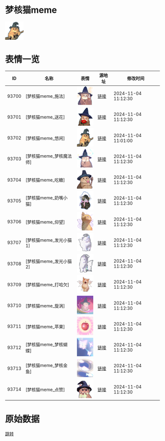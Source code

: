 # 梦核猫meme

<img src="./cover.png" height="60" alt="cover" />

# 表情一览

|ID|名称|表情|源地址|修改时间|
|----|----|----|----|----|
|93700|[梦核猫meme_施法]|<img src="./pic/093700_%5B梦核猫meme_施法%5D.png" height="60" alt="施法"/>|[链接](https://i0.hdslb.com/bfs/garb/794b878d6ccefaf6aa31275fe7f28a1a88943758.png)|2024-11-04 11:12:30|
|93701|[梦核猫meme_送花]|<img src="./pic/093701_%5B梦核猫meme_送花%5D.png" height="60" alt="送花"/>|[链接](https://i0.hdslb.com/bfs/garb/31093f2688d0d61965128e345ee72de517b151a8.png)|2024-11-04 11:12:30|
|93702|[梦核猫meme_悠闲]|<img src="./pic/093702_%5B梦核猫meme_悠闲%5D.png" height="60" alt="悠闲"/>|[链接](https://i0.hdslb.com/bfs/garb/33e7c170c6e875bcc75ef1481b446721b580f1b6.png)|2024-11-04 11:01:00|
|93703|[梦核猫meme_梦核魔法师]|<img src="./pic/093703_%5B梦核猫meme_梦核魔法师%5D.png" height="60" alt="梦核魔法师"/>|[链接](https://i0.hdslb.com/bfs/garb/3a874b108525e05f297d15aab192c04e794bd0c1.png)|2024-11-04 11:12:30|
|93704|[梦核猫meme_吃糖]|<img src="./pic/093704_%5B梦核猫meme_吃糖%5D.png" height="60" alt="吃糖"/>|[链接](https://i0.hdslb.com/bfs/garb/48418bed94bdcd6b814362d80e2951473f84cc2e.png)|2024-11-04 11:12:30|
|93705|[梦核猫meme_奶嘴小猫]|<img src="./pic/093705_%5B梦核猫meme_奶嘴小猫%5D.png" height="60" alt="奶嘴小猫"/>|[链接](https://i0.hdslb.com/bfs/garb/63f9b56bc220bca325d01ecfea15d2527caa0cf7.png)|2024-11-04 11:12:30|
|93706|[梦核猫meme_仰望]|<img src="./pic/093706_%5B梦核猫meme_仰望%5D.png" height="60" alt="仰望"/>|[链接](https://i0.hdslb.com/bfs/garb/1303e2d017a5165b9c5a86d464b3762cae01a739.png)|2024-11-04 11:12:30|
|93707|[梦核猫meme_发光小猫1]|<img src="./pic/093707_%5B梦核猫meme_发光小猫1%5D.png" height="60" alt="发光小猫1"/>|[链接](https://i0.hdslb.com/bfs/garb/4fdccefcd3778422cd876e39348b91ffb932ee90.png)|2024-11-04 11:12:30|
|93708|[梦核猫meme_发光小猫2]|<img src="./pic/093708_%5B梦核猫meme_发光小猫2%5D.png" height="60" alt="发光小猫2"/>|[链接](https://i0.hdslb.com/bfs/garb/744ef39c3118b1a4e97785703b27b2e766e6f674.png)|2024-11-04 11:12:30|
|93709|[梦核猫meme_打哈欠]|<img src="./pic/093709_%5B梦核猫meme_打哈欠%5D.png" height="60" alt="打哈欠"/>|[链接](https://i0.hdslb.com/bfs/garb/1553dfca6fc6480efad5d9d474fd21cc6a419551.png)|2024-11-04 11:12:30|
|93710|[梦核猫meme_旋涡]|<img src="./pic/093710_%5B梦核猫meme_旋涡%5D.png" height="60" alt="旋涡"/>|[链接](https://i0.hdslb.com/bfs/garb/30e38b18a4b42298af6405cbed326d14b86c3cb1.png)|2024-11-04 11:12:30|
|93711|[梦核猫meme_苹果]|<img src="./pic/093711_%5B梦核猫meme_苹果%5D.png" height="60" alt="苹果"/>|[链接](https://i0.hdslb.com/bfs/garb/80709d30f7f2deec83285184d560b808eb0028a2.png)|2024-11-04 11:12:30|
|93712|[梦核猫meme_梦核蝴蝶]|<img src="./pic/093712_%5B梦核猫meme_梦核蝴蝶%5D.png" height="60" alt="梦核蝴蝶"/>|[链接](https://i0.hdslb.com/bfs/garb/884aaaaab9e217e1d619012e684e90484bd49d55.png)|2024-11-04 11:12:30|
|93713|[梦核猫meme_梦核金鱼]|<img src="./pic/093713_%5B梦核猫meme_梦核金鱼%5D.png" height="60" alt="梦核金鱼"/>|[链接](https://i0.hdslb.com/bfs/garb/42f9cf33516979e2decb9d3b73ec0113c2ba2a35.png)|2024-11-04 11:12:30|
|93714|[梦核猫meme_点赞]|<img src="./pic/093714_%5B梦核猫meme_点赞%5D.png" height="60" alt="点赞"/>|[链接](https://i0.hdslb.com/bfs/garb/77ef2ffaa9c092c78aa05b2d39ed39ecb0d2b2fd.png)|2024-11-04 11:12:30|

# 原始数据

[跳转](./raw.json)

